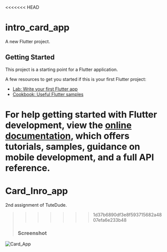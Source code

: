 <<<<<<< HEAD
# intro_card_app

A new Flutter project.

## Getting Started

This project is a starting point for a Flutter application.

A few resources to get you started if this is your first Flutter project:

- [Lab: Write your first Flutter app](https://docs.flutter.dev/get-started/codelab)
- [Cookbook: Useful Flutter samples](https://docs.flutter.dev/cookbook)

For help getting started with Flutter development, view the
[online documentation](https://docs.flutter.dev/), which offers tutorials,
samples, guidance on mobile development, and a full API reference.
=======
# Card_Inro_app
2nd assignment of TuteDude.
>>>>>>> 1d37b6890df3e8f593715682a4807efa6e233b48
> 
> ### Screenshot
![Card_App](screenshots/img.png)
